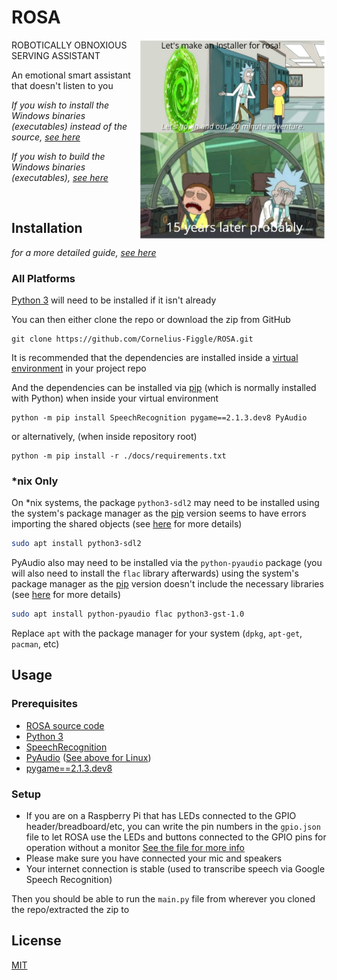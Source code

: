 
# ROSA

[<img src="./docs/ico/rick_meme.jpg" width="300" align="right"/>](./docs/ico/README-2.jpg)

ROBOTICALLY OBNOXIOUS SERVING ASSISTANT

An emotional smart assistant that doesn't listen to you

*If you wish to install the Windows binaries (executables) instead of the source, [see here](https://github.com/cornelius-figgle/ROSA/releases)*

*If you wish to build the Windows binaries (executables), [see here](https://github.com/Cornelius-Figgle/ROSA/blob/main/docs/BUILDING.md)*

<br>

## Installation

*for a more detailed guide, [see here](https://github.com/Cornelius-Figgle/ROSA/blob/main/docs/INSTALLATION.md)*

### All Platforms

[Python 3](https://www.python.org/downloads/) will need to be installed if it isn't already

You can then either clone the repo or download the zip from GitHub

```shell
git clone https://github.com/Cornelius-Figgle/ROSA.git
```

It is recommended that the dependencies are installed inside a [virtual environment](https://docs.python.org/3/library/venv.html) in your project repo

And the dependencies can be installed via [pip](https://pip.pypa.io/en/stable/) (which is normally installed with Python) when inside your virtual environment

```shell
python -m pip install SpeechRecognition pygame==2.1.3.dev8 PyAudio
```

or alternatively, (when inside repository root)

```shell
python -m pip install -r ./docs/requirements.txt
```

### *nix Only

On *nix systems, the package `python3-sdl2` may need to be installed using the system's package manager as the [pip](https://pip.pypa.io/en/stable/) version seems to have errors importing the shared objects (see [here](https://stackoverflow.com/a/37749807/19860022) for more details)

```bash
sudo apt install python3-sdl2
```

PyAudio also may need to be installed via the `python-pyaudio` package (you will also need to install the `flac` library afterwards) using the system's package manager as the [pip](https://pip.pypa.io/en/stable/) version doesn't include the necessary libraries (see [here](https://stackoverflow.com/questions/36681836/pyaudio-could-not-import-portaudio) for more details)

```bash
sudo apt install python-pyaudio flac python3-gst-1.0
```

Replace `apt` with the package manager for your system (`dpkg`, `apt-get`, `pacman`, etc)

## Usage

### Prerequisites

- [ROSA source code](https://github.com/Cornelius-Figgle/ROSA)
- [Python 3](https://www.python.org/downloads/)
- [SpeechRecognition](https://pypi.org/project/SpeechRecognition/)
- [PyAudio](https://pypi.org/project/PyAudio/) ([See above for Linux](https://github.com/Cornelius-Figgle/ROSA#Linux))
- [pygame==2.1.3.dev8](https://pypi.org/project/pygame/)

### Setup

- If you are on a Raspberry Pi that has LEDs connected to the GPIO header/breadboard/etc, you can write the pin numbers in the `gpio.json` file to let ROSA use the LEDs and buttons connected to the GPIO pins for operation without a monitor [See the file for more info](https://github.com/Cornelius-Figgle/ROSA/blob/19c2df69043d7317d126df6ca36fbc6e90ffcfc4/gpio.json)
- Please make sure you have connected your mic and speakers
- Your internet connection is stable (used to transcribe speech via Google Speech Recognition)

Then you should be able to run the `main.py` file from wherever you cloned the repo/extracted the zip to

## License

[MIT](https://choosealicense.com/licenses/mit/)
